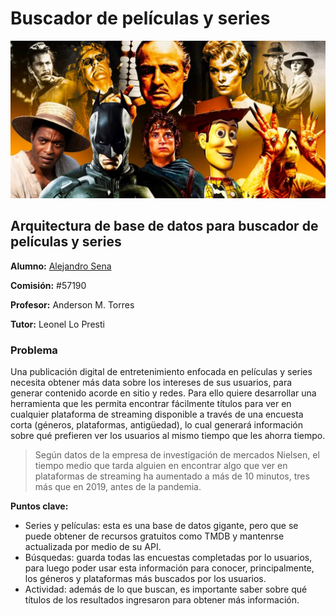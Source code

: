 # Buscador de películas y series
![](https://github.com/mexiar/buscador_peliculas/blob/main/movies.jpg)

## Arquitectura de base de datos para buscador de películas y series

**Alumno:** [Alejandro Sena](https://www.linkedin.com/in/asena/)

**Comisión:** #57190

**Profesor:** Anderson M. Torres

**Tutor:** Leonel Lo Presti


### Problema

Una publicación digital de entretenimiento enfocada en películas y series necesita obtener más data sobre los intereses de sus usuarios, para generar contenido acorde en sitio y redes. Para ello quiere desarrollar una herramienta que les permita encontrar fácilmente títulos para ver en cualquier plataforma de streaming disponible a través de una encuesta corta (géneros, plataformas, antigüedad), lo cual generará información sobre qué prefieren ver los usuarios al mismo tiempo que les ahorra tiempo.


> Según datos de la empresa de investigación de mercados Nielsen, el tiempo medio que tarda alguien en encontrar algo que ver en plataformas de streaming ha aumentado a más de 10 minutos, tres más que en 2019, antes de la pandemia.

**Puntos clave:**

- Series y películas: esta es una base de datos gigante, pero que se puede obtener de recursos gratuitos como TMDB y mantenrse actualizada por medio de su API. 
- Búsquedas: guarda todas las encuestas completadas por lo usuarios, para luego poder usar esta información para conocer, principalmente, los géneros y plataformas más buscados por los usuarios.
- Actividad: además de lo que buscan, es importante saber sobre qué títulos de los resultados ingresaron para obtener más información.
